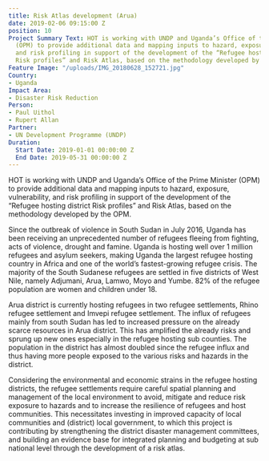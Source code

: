 ```yaml
---
title: Risk Atlas development (Arua)
date: 2019-02-06 09:15:00 Z
position: 10
Project Summary Text: HOT is working with UNDP and Uganda’s Office of the Prime Minister
  (OPM) to provide additional data and mapping inputs to hazard, exposure, vulnerability,
  and risk profiling in support of the development of the “Refugee hosting district
  Risk profiles” and Risk Atlas, based on the methodology developed by the OPM.
Feature Image: "/uploads/IMG_20180628_152721.jpg"
Country:
- Uganda
Impact Area:
- Disaster Risk Reduction
Person:
- Paul Uithol
- Rupert Allan
Partner:
- UN Development Programme (UNDP)
Duration:
  Start Date: 2019-01-01 00:00:00 Z
  End Date: 2019-05-31 00:00:00 Z
---
```


HOT is working with UNDP and Uganda’s Office of the Prime Minister (OPM) to provide additional data and mapping inputs to hazard, exposure, vulnerability, and risk profiling in support of the development of the “Refugee hosting district Risk profiles” and Risk Atlas, based on the methodology developed by the OPM.

Since the outbreak of violence in South Sudan in July 2016, Uganda has been receiving an unprecedented number of refugees fleeing from fighting, acts of violence, drought and famine. Uganda is hosting well over 1 million refugees and asylum seekers, making Uganda the largest refugee hosting country in Africa and one of the world’s fastest-growing refugee crisis. The majority of the South Sudanese refugees are settled in five districts of West Nile, namely Adjumani, Arua, Lamwo, Moyo and Yumbe. 82% of the refugee population are women and children under 18.

Arua district is currently hosting refugees in two refugee settlements, Rhino refugee settlement and Imvepi refugee settlement. The influx of refugees mainly from south Sudan
has led to increased pressure on the already scarce resources in Arua district. This has amplified the already risks and sprung up new ones especially in the refugee hosting sub
counties. The population in the district has almost doubled since the refugee influx and thus having more people exposed to the various risks and hazards in the district.

Considering the environmental and economic strains in the refugee hosting districts, the refugee settlements require careful spatial planning and management of the local environment to avoid, mitigate and reduce risk exposure to hazards and to increase the resilience of refugees and host communities. This necessitates investing in improved capacity of local communities and (district) local government, to which this project is contributing by strengthening the district disaster management committees, and building an evidence base for integrated planning and budgeting at sub national level through the development of a risk atlas.
